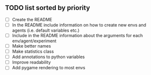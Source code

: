 ## TODO list sorted by priority

 - [ ] Create the README
 - [ ] In the README include information on how to create new envs and agents (i.e. default variables etc.)
 - [ ] Include in the README information about the arguments for each env/agent/experiment
 - [ ] Make better names
 - [ ] Make statistics class
 - [ ] Add annotations to python variables
 - [ ] Improve readability
 - [ ] Add pygame rendering to most envs